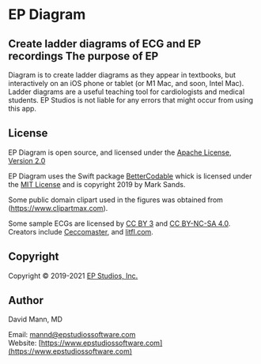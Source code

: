 EP Diagram
==========

## Create ladder diagrams of ECG and EP recordings The purpose of EP
Diagram is to create ladder diagrams as they appear in textbooks, but
interactively on an iOS phone or tablet (or M1 Mac, and soon, Intel
Mac).  Ladder diagrams are a useful teaching tool for cardiologists
and medical students.  EP Studios is not liable for any errors that
might occur from using this app.

## License
EP Diagram is open source, and licensed under the 
[Apache License, Version 2.0](http://www.apache.org/licenses/LICENSE-2.0.html)

EP Diagram uses the Swift package
[BetterCodable](https://github.com/marksands/BetterCodable) whick is
licensed under the
[MIT License](https://github.com/marksands/BetterCodable/blob/master/LICENSE)
and is copyright 2019 by Mark Sands.

Some public domain clipart used in the figures was obtained from (https://www.clipartmax.com).

Some sample ECGs are licensed by [CC BY 3](https://creativecommons.org/licenses/by/3.0/) and [CC BY-NC-SA 4.0](https://creativecommons.org/licenses/by-nc-sa/4.0/).  Creators include [Ceccomaster](https://commons.wikimedia.org/wiki/User:Ceccomaster), and [litfl.com](https://litfl.com/karel-frederik-wenckebach/).

## Copyright
Copyright © 2019-2021 [EP Studios, Inc.](http://www.epstudiossoftware.com)

## Author
David Mann, MD

Email: [mannd@epstudiossoftware.com](mailto:mannd@epstudiossoftware.com)  
Website: [https://www.epstudiossoftware.com](https://www.epstudiossoftware.com)   
